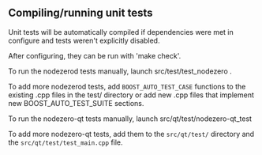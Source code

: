 Compiling/running unit tests
------------------------------------

Unit tests will be automatically compiled if dependencies were met in configure
and tests weren't explicitly disabled.

After configuring, they can be run with 'make check'.

To run the nodezerod tests manually, launch src/test/test_nodezero .

To add more nodezerod tests, add `BOOST_AUTO_TEST_CASE` functions to the existing
.cpp files in the test/ directory or add new .cpp files that
implement new BOOST_AUTO_TEST_SUITE sections.

To run the nodezero-qt tests manually, launch src/qt/test/nodezero-qt_test

To add more nodezero-qt tests, add them to the `src/qt/test/` directory and
the `src/qt/test/test_main.cpp` file.
